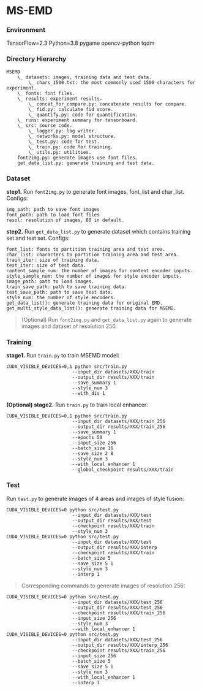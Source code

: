 # MS-EMD
### Environment
TensorFlow=2.3
Python=3.8
pygame
opencv-python
tqdm
### Directory Hierarchy
```
MSEMD
    \_ datasets: images, training data and test data.
        \_ chars_1500.txt: the most commonly used 1500 characters for experiment.
    \_ fonts: font files.
    \_ results: experiment results.
        \_ concat_for_compare.py: concatenate results for compare.
        \_ fid.py: calculate fid score.
        \_ quantify.py: code for quantification.
    \_ runs: experiment summary for tensorboard.
    \_ src: source code.
        \_ logger.py: log writer.
        \_ networks.py: model structure.
        \_ test.py: code for test.
        \_ train.py: code for training.
        \_ utils.py: utilities.
    font2img.py: generate images use font files.
    get_data_list.py: generate training and test data.
```

### Dataset
**step1.** Run `font2img.py` to generate font images, font_list and char_list.
Configs:
```
img_path: path to save font images
font_path: path to load font files
resol: resolution of images, 80 in default.
```
**step2.** Run `get_data_list.py` to generate dataset which contains training set and test set.
Configs:
```
font_list: fonts to partition training area and test area.
char_list: characters to partition training area and test area.
train_iter: size of training data.
test_iter: size of test data.
content_sample_num: the number of images for content encoder inputs.
style_sample_num: the number of images for style encoder inputs.
image_path: path to load images.
train_save_path: path to save training data.
test_save_path: path to save test data.
style_num: the number of style encoders.
get_data_list(): generate training data for original EMD.
get_multi_style_data_list(): generate training data for MSEMD.
```
> (Optional) Run `font2img.py` and `get_data_list.py` again to generate images and dataset of resolution 256.

### Training
**stage1.** Run `train.py` to train MSEMD model:
```
CUDA_VISIBLE_DEVICES=0,1 python src/train.py
                        --input_dir datasets/XXX/train
                        --output_dir results/XXX/train
                        --save_summary 1
                        --style_num 3
                        --with_dis 1
```
**(Optional) stage2.** Run `train.py` to train local enhancer:
```
CUDA_VISIBLE_DEVICES=0,1 python src/train.py
                        --input_dir datasets/XXX/train_256
                        --output_dir results/XXX/train_256
                        --save_summary 1
                        --epochs 50
                        --input_size 256
                        --batch_size 16
                        --save_size 2 8
                        --style_num 3
                        --with_local_enhancer 1
                        --global_checkpoint results/XXX/train
```
### Test
Run `test.py` to generate images of 4 areas and images of style fusion:
```
CUDA_VISIBLE_DEVICES=0 python src/test.py
                        --input_dir datasets/XXX/test
                        --output_dir results/XXX/test
                        --checkpoint results/XXX/train
                        --style_num 3
CUDA_VISIBLE_DEVICES=0 python src/test.py
                        --input_dir datasets/XXX/test
                        --output_dir results/XXX/interp
                        --checkpoint results/XXX/train
                        --batch_size 5
                        --save_size 5 1
                        --style_num 3
                        --interp 1
```
> Corresponding commands to generate images of resolution 256:
```
CUDA_VISIBLE_DEVICES=0 python src/test.py
                        --input_dir datasets/XXX/test_256
                        --output_dir results/XXX/test_256
                        --checkpoint results/XXX/train_256
                        --input_size 256
                        --style_num 3
                        --with_local_enhancer 1
CUDA_VISIBLE_DEVICES=0 python src/test.py
                        --input_dir datasets/XXX/test_256
                        --output_dir results/XXX/interp_256
                        --checkpoint results/XXX/train_256
                        --input_size 256
                        --batch_size 5
                        --save_size 5 1
                        --style_num 3
                        --with_local_enhancer 1
                        --interp 1
```
